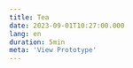 ```yaml
---
title: Tea
date: 2023-09-01T10:27:00.000
lang: en
duration: 5min
meta: 'View Prototype'
---
```




<Tea />
